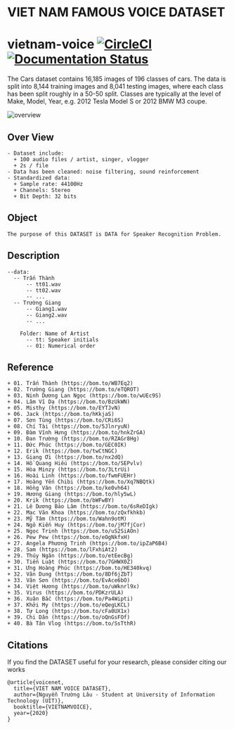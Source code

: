 ﻿# VIET NAM FAMOUS VOICE DATASET


# vietnam-voice [![CircleCI](https://circleci.com/gh/faustomorales/keras-ocr.svg?style=shield)](https://github.com/nguyentruonglau) [![Documentation Status](https://readthedocs.org/projects/keras-ocr/badge/?version=latest)](https://github.com/nguyentruonglau)


 The Cars dataset contains 16,185 images of 196 classes of cars. The data is split into 8,144 training images and 8,041 testing images, where each class has been split roughly in a 50-50 split. Classes are typically at the level of Make, Model, Year, e.g. 2012 Tesla Model S or 2012 BMW M3 coupe.


![overview](https://github.com/nguyentruonglau/Famous-Voice/blob/main/image/data.png  "VIET NAM VOICE DATASET")

## Over View

``` 
- Dataset include: 
  + 100 audio files / artist, singer, vlogger
  + 2s / file 
- Data has been cleaned: noise filtering, sound reinforcement 
- Standardized data: 
  + Sample rate: 44100Hz 
  + Channels: Stereo 
  + Bit Depth: 32 bits
```

## Object

``` 
The purpose of this DATASET is DATA for Speaker Recognition Problem.
```

## Description

``` 
--data:
  -- Trấn Thành
      -- tt01.wav
      -- tt02.wav
      -- ...
  -- Trường Giang
      -- Giang1.wav
      -- Giang2.wav
      -- ...

    Folder: Name of Artist
      -- tt: Speaker initials
      -- 01: Numerical order
```
## Reference

``` 
+ 01. Trấn Thành (https://bom.to/WB7Eq2)
+ 02. Trường Giang (https://bom.to/eTQROT)
+ 03. Ninh Dương Lan Ngọc (https://bom.to/wUEc9S)
+ 04. Lâm Vĩ Dạ (https://bom.to/BzUkWN)
+ 05. Misthy (https://bom.to/EYTJvN)
+ 06. Jack (https://bom.to/hKkjaS)
+ 07. Sơn Tùng (https://bom.to/CRi6S)
+ 08. Chí Tài (https://bom.to/5JlnryuN)
+ 09. Đàm Vĩnh Hưng (https://bom.to/hnkZrGA)
+ 10. Đan Trường (https://bom.to/RZAGr8Hg)
+ 11. Đức Phúc (https://bom.to/GEC0IK)
+ 12. Erik (https://bom.to/twCtNGC)
+ 13. Giang Ơi (https://bom.to/nx2dQ)
+ 14. Hồ Quang Hiếu (https://bom.to/SEPvlv)
+ 15. Hòa Minzy (https://bom.to/3LtrUi)
+ 16. Hoài Linh (https://bom.to/fwmFUEHr)
+ 17. Hoàng Yến Chibi (https://bom.to/Xq7NBQtk)
+ 18. Hồng Vân (https://bom.to/ke0vh64)
+ 19. Hương Giang (https://bom.to/hly5wL)
+ 20. Krik (https://bom.to/bWFwBY)
+ 21. Lê Dương Bảo Lâm (https://bom.to/6sReDIgk)
+ 22. Mạc Văn Khoa (https://bom.to/zQxfkhkb)
+ 23. Mỹ Tâm (https://bom.to/Wahn9otM)
+ 24. Ngô Kiến Huy (https://bom.to/jM7fjCor)
+ 25. Ngọc Trinh (https://bom.to/uS2SiAOn)
+ 26. Pew Pew (https://bom.to/eOgNkfxH)
+ 27. Angela Phương Trinh (https://bom.to/ipZaP6B4)
+ 28. Sam (https://bom.to/lFxhiAt2)
+ 29. Thúy Ngân (https://bom.to/etEecBg)
+ 30. Tiến Luật (https://bom.to/7GHWX0Z)
+ 31. Ưng Hoàng Phúc (https://bom.to/HE340kvq)
+ 32. Vân Dung (https://bom.to/8Df6jZbT)
+ 33. Vân Sơn (https://bom.to/EvAce6bO)
+ 34. Việt Hương (https://bom.to/uWknrl9x)
+ 35. Virus (https://bom.to/PDKzrULA)
+ 36. Xuân Bắc (https://bom.to/Pa4Wipti)
+ 37. Khởi My (https://bom.to/eQegLKCL)
+ 38. Tự Long (https://bom.to/cFa0UX1x) 
+ 39. Chi Dân (https://bom.to/oQnGsFOf)
+ 40. Bà Tân Vlog (https://bom.to/SsTthR)
```

## Citations
If you find the DATASET useful for your research, please consider citing our works
``` 
@article{voicenet,
  title={VIET NAM VOICE DATASET},
  author={Nguyễn Trường Lâu - Student at University of Information Technology (UIT)},
  booktitle={VIETNAMVOICE},
  year={2020}
}
```

